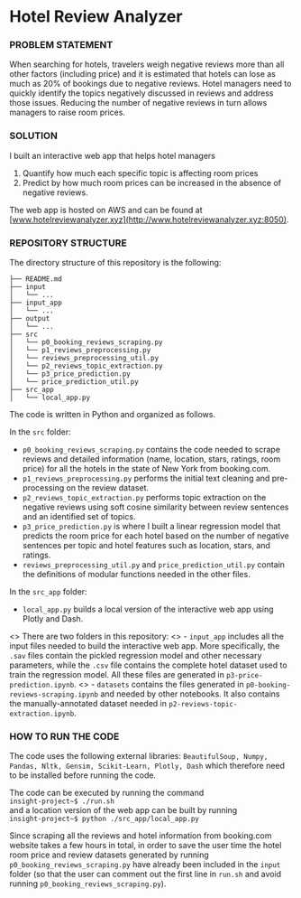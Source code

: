 # Hotel Review Analyzer  

### PROBLEM STATEMENT

When searching for hotels, travelers weigh negative reviews more than all other factors (including price) and it is estimated that hotels can lose as much as 20% of bookings due to negative reviews. Hotel managers need to quickly identify the topics negatively discussed in reviews and address those issues. Reducing the number of negative reviews in turn allows managers to raise room prices.  

### SOLUTION

I built an interactive web app that helps hotel managers  
1. Quantify how much each specific topic is affecting room prices
2. Predict by how much room prices can be increased in the absence of negative reviews.  

The web app is hosted on AWS and can be found at [www.hotelreviewanalyzer.xyz](http://www.hotelreviewanalyzer.xyz:8050).  

### REPOSITORY STRUCTURE

The directory structure of this repository is the following:

    ├── README.md
    ├── input
    │   └── ...
    ├── input_app
    │   └── ...
    ├── output
    │   └── ...
    ├── src
    │   └── p0_booking_reviews_scraping.py
    │   └── p1_reviews_preprocessing.py
    │   └── reviews_preprocessing_util.py
    │   └── p2_reviews_topic_extraction.py
    │   └── p3_price_prediction.py
    │   └── price_prediction_util.py
    ├── src_app
    │   └── local_app.py

The code is written in Python and organized as follows.  

In the `src` folder:
- `p0_booking_reviews_scraping.py` contains the code needed to scrape reviews and detailed information (name, location, stars, ratings, room price) for all the hotels in the state of New York from booking.com.
- `p1_reviews_preprocessing.py` performs the initial text cleaning and pre-processing on the review dataset.
- `p2_reviews_topic_extraction.py` performs topic extraction on the negative reviews using soft cosine similarity between review sentences and an identified set of topics.
- `p3_price_prediction.py` is where I built a linear regression model that predicts the room price for each hotel based on the number of negative sentences per topic and hotel features such as location, stars, and ratings.
- `reviews_preprocessing_util.py` and `price_prediction_util.py` contain the definitions of modular functions needed in the other files.  
  
In the `src_app` folder:
- `local_app.py` builds a local version of the interactive web app using Plotly and Dash.  

<> There are two folders in this repository:
<> - `input_app` includes all the input files needed to build the interactive web app. More specifically, the `.sav` files contain the pickled regression model and other necessary parameters, while the `.csv` file contains the complete hotel dataset used to train the regression model. All these files are generated in `p3-price-prediction.ipynb`.
<> - `datasets` contains the files generated in `p0-booking-reviews-scraping.ipynb` and needed by other notebooks. It also contains the manually-annotated dataset needed in `p2-reviews-topic-extraction.ipynb`.  

### HOW TO RUN THE CODE

The code uses the following external libraries: `BeautifulSoup, Numpy, Pandas, Nltk, Gensim, Scikit-Learn, Plotly, Dash` which therefore need to be installed before running the code.  

The code can be executed by running the command  
`insight-project~$ ./run.sh`  
and a location version of the web app can be built by running  
`insight-project~$ python ./src_app/local_app.py`  

Since scraping all the reviews and hotel information from booking.com website takes a few hours in total, in order to save the user time the hotel room price and review datasets generated by running `p0_booking_reviews_scraping.py` have already been included in the `input` folder (so that the user can comment out the first line in `run.sh` and avoid running `p0_booking_reviews_scraping.py`).



